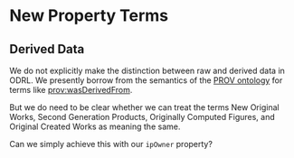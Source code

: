 # New Property Terms

## Derived Data
We do not explicitly make the distinction between raw and derived data in ODRL. We presently borrow from the semantics of the [PROV ontology](https://www.w3.org/TR/prov-o/) for terms like [prov:wasDerivedFrom](https://www.w3.org/TR/prov-o/#wasDerivedFrom).

But we do need to be clear whether we can treat the terms New Original Works, Second Generation Products, Originally Computed Figures, and Original Created Works as meaning the same.

Can we simply achieve this with our `ipOwner` property?
